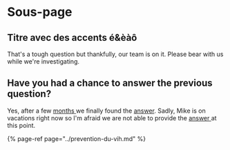 # Sous-page

## Titre avec des accents é&èàô

That's a tough question but thankfully, our team is on it. Please bear with us while we're investigating.

## Have you had a chance to answer the previous question?

Yes, after a few [months ](./)we finally found the [answer](sous-page.md#titre-avec-des-accents-e-and-eao). Sadly, Mike is on vacations right now so I'm afraid we are not able to provide the [answer ](../prevention-du-vih.md#sous-partie)at this point.

{% page-ref page="../prevention-du-vih.md" %}



